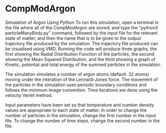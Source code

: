 # CompModArgon
Simulation of Argon Using Python
To run this simulation, open a terminal in the file where all of the CompModArgon are
stored, and type the "python3 particleManyBody.py" command, followed by the input file
for the relevant state of matter, and then the name that is to be given to the output 
trajectory file produced by the simulation.  The trajectory file produced can be 
visualised using VMD.  Running the code will produce three graphs, the first showing 
the Radial Distribution Function of the particles, the second showing the Mean Squared 
Distribution, and the third showing a graph of Kinetic, potential and total energy of the 
summed particles in the simulation.

The simulation simulates a number of argon atoms (default: 32 atoms) moving under the 
interation of the Lennard-Jones force.  The movement of the particles in the simulation
uses periodic boundary conditions and follows the minimum image convention.  Time 
iterations are done using the velocity Verlet method.  

Input parameters have been set so that temperature and number density values are
appropriate to each state of matter.  In order to change the number of particles in 
the simulation, change the first number in the input file.  To change the number of time
steps, change the second number in the file.
